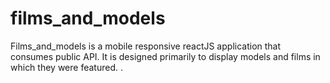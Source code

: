 # films_and_models
Films_and_models is a mobile responsive reactJS application that consumes public API. It is designed primarily to display models and films in which they were featured. .
